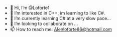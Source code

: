 - 👋 Hi, I’m @Loforte1
- 👀 I’m interested in C++, im learning to like C#.
- 🌱 I’m currently learning C# at a very slow pace...
- 💞️ I’m looking to collaborate on ...
- 📫 How to reach me: Alenloforte86@hotmail.com

<!---
Loforte1/Loforte1 is a ✨ special ✨ repository because its `README.md` (this file) appears on your GitHub profile.
You can click the Preview link to take a look at your changes.
--->
